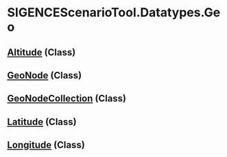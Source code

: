 # SIGENCEScenarioTool.Datatypes.Geo
## [Altitude](./T_Altitude.md) (Class)
## [GeoNode](./T_GeoNode.md) (Class)
## [GeoNodeCollection](./T_GeoNodeCollection.md) (Class)
## [Latitude](./T_Latitude.md) (Class)
## [Longitude](./T_Longitude.md) (Class)
